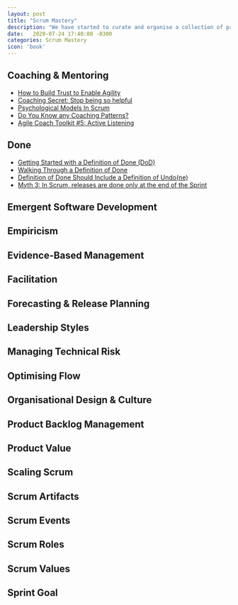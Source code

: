 ```yaml
---
layout: post
title: "Scrum Mastery"
description: "We have started to curate and organise a collection of practical topics, techniques, tips n tricks to help with Scrum Mastery"
date:   2020-07-24 17:40:00 -0300
categories: Scrum Mastery
icon: 'book'
---
```


<h2 id="coaching-mentoring">Coaching &amp; Mentoring</h2>
<ul>
<li><a href="https://www.scrum.org/resources/blog/how-build-trust-enable-agility">How to Build Trust to Enable Agility</a></li>
<li><a href="https://www.agilesocks.com/coaching-secrets-stop-being-helpful">Coaching Secret: Stop being so helpful</a></li>
<li><a href="https://www.scrum.org/resources/psychological-models-scrum">Psychological Models In Scrum</a></li>
<li><a href="https://www.scrum.org/resources/blog/do-you-know-any-coaching-patterns">Do You Know any Coaching Patterns?</a></li>
<li><a href="https://www.scrum.org/resources/blog/agile-coach-toolkit-5-active-listening">Agile Coach Toolkit #5: Active Listening</a></li>
</ul>
<h2 id="done">Done</h2>
<ul>
<li><a href="https://www.scrum.org/resources/blog/getting-started-definition-done-dod/">Getting Started with a Definition of Done (DoD)</a></li>
<li><a href="https://www.scrum.org/resources/blog/walking-through-definition-done/">Walking Through a Definition of Done</a></li>
<li><a href="https://www.scrum.org/resources/blog/definition-done-should-include-definition-undone/">Definition of Done Should Include a Definition of Undo(ne)</a></li>
<li><a href="https://www.scrum.org/resources/blog/myth-3-scrum-releases-are-done-only-end-sprint/">Myth 3: In Scrum, releases are done only at the end of the Sprint</a></li>
</ul>
<h2 id="emergent-software-development">Emergent Software Development</h2>
<h2 id="empiricism">Empiricism</h2>
<h2 id="evidence-based-management">Evidence-Based Management</h2>
<h2 id="facilitation">Facilitation</h2>
<h2 id="forecasting-release-planning">Forecasting &amp; Release Planning</h2>
<h2 id="leadership-styles">Leadership Styles</h2>
<h2 id="managing-technical-risk">Managing Technical Risk</h2>
<h2 id="optimising-flow">Optimising Flow</h2>
<h2 id="organisational-design-culture">Organisational Design &amp; Culture</h2>
<h2 id="product-backlog-management">Product Backlog Management</h2>
<h2 id="product-value">Product Value</h2>
<h2 id="scaling-scrum">Scaling Scrum</h2>
<h2 id="scrum-artifacts">Scrum Artifacts</h2>
<h2 id="scrum-events">Scrum Events</h2>
<h2 id="scrum-roles">Scrum Roles</h2>
<h2 id="scrum-values">Scrum Values</h2>
<h2 id="sprint-goal">Sprint Goal</h2>
